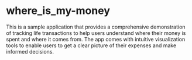 # where_is_my-money
This is a sample application that provides a comprehensive demonstration of tracking life transactions to help users understand where their money is spent and where it comes from. The app comes with intuitive visualization tools to enable users to get a clear picture of their expenses and make informed decisions.
